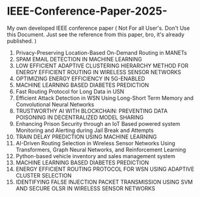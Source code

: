 # IEEE-Conference-Paper-2025-
My own developed IEEE conference paper ( Not For all User's. Don't Use this Document. Just see the reference from this paper, bro, it's already published. ) 
1. Privacy-Preserving Location-Based On-Demand Routing in MANETs
2. SPAM EMAIL DETECTION IN MACHINE LEARNING
3. LOW EFFICIENT ADAPTIVE CLUSTERING HIERARCHY METHOD FOR ENERGY EFFICIENT ROUTING IN WIRELESS SENSOR NETWORKS
4. OPTIMIZING ENERGY EFFICIENCY IN 5G-ENABLED
5. MACHINE LEARNING BASED DIABETES PREDICTION
6. Fast Routing Protocol for Long Data in USN
7. Efficient Attack Detection in WSN Using Long-Short Term Memory and Convolutional Neural Networks
8. TRUSTWORTHY AI WITH BLOCKCHAIN: PREVENTING DATA POISONING IN DECENTRALIZED MODEL SHARING
9. Enhancing Prison Security through an IoT Based powered system Monitoring and Alerting during Jail Break and Attempts
10. TRAIN DELAY PREDICTION USING MACHINE LEARNING
11. AI-Driven Routing Selection in Wireless Sensor Networks Using Transformers, Graph Neural Networks, and Reinforcement Learning
12. Python-based vehicle inventory and sales management system
13. MACHINE LEARNING BASED DIABETES PREDICTION
14. ENERGY EFFICIENT ROUTING PROTOCOL FOR WSN USING ADAPTIVE CLUSTER SELECTION
15. IDENTIFYING FALSE INJECTION PACKET TRANSMISSION USING SVM AND SECURE OLSR IN WIRELESS SENSOR NETWORKS
